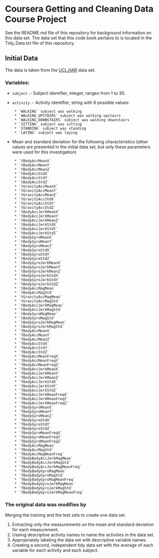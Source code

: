 # Coursera Getting and Cleaning Data Course Project

See the README.md file of this repository for background information on this data set.
The data set that this code book pertains to is located in the Tidy_Data.txt file of this repository.

## Initial Data

The data is taken from the [UCI_HAR](https://www.coursera.org/learn/data-cleaning?specialization=data-science-foundations-r) data set. 

### Variables:

* `subject` .- Subject identifier, integer, ranges from 1 to 30.
* `activity` .- Activity identifier, string with 6 possible values:

       * `WALKING` subject was walking
       * `WALKING_UPSTAIRS` subject was walking upstairs
       * `WALKING_DOWNSTAIRS` subject was walking downstairs
       * `SITTING` subject was sitting
       * `STANDING` subject was standing
       * `LAYING` subject was laying
      
* Mean and standard deviation for the following characteristics (other values are presented in the initial data set, but only these parameters were used for this investigation)

       * `tBodyAccMeanX`
       * `tBodyAccMeanY`
       * `tBodyAccMeanZ`
       * `tBodyAccStdX`
       * `tBodyAccStdY`
       * `tBodyAccStdZ`
       * `tGravityAccMeanX`
       * `tGravityAccMeanY`
       * `tGravityAccMeanZ`
       * `tGravityAccStdX`
       * `tGravityAccStdY`
       * `tGravityAccStdZ`
       * `tBodyAccJerkMeanX`
       * `tBodyAccJerkMeanY`
       * `tBodyAccJerkMeanZ`
       * `tBodyAccJerkStdX`
       * `tBodyAccJerkStdY`
       * `tBodyAccJerkStdZ`
       * `tBodyGyroMeanX`
       * `tBodyGyroMeanY`
       * `tBodyGyroMeanZ`
       * `tBodyGyroStdX`
       * `tBodyGyroStdY`
       * `tBodyGyroStdZ`
       * `tBodyGyroJerkMeanX`
       * `tBodyGyroJerkMeanY`
       * `tBodyGyroJerkMeanZ`
       * `tBodyGyroJerkStdX`
       * `tBodyGyroJerkStdY`
       * `tBodyGyroJerkStdZ`
       * `tBodyAccMagMean`
       * `tBodyAccMagStd`
       * `tGravityAccMagMean`
       * `tGravityAccMagStd`
       * `tBodyAccJerkMagMean`
       * `tBodyAccJerkMagStd`
       * `tBodyGyroMagMean`
       * `tBodyGyroMagStd`
       * `tBodyGyroJerkMagMean`
       * `tBodyGyroJerkMagStd`
       * `fBodyAccMeanX`
       * `fBodyAccMeanY`
       * `fBodyAccMeanZ`
       * `fBodyAccStdX`
       * `fBodyAccStdY`
       * `fBodyAccStdZ`
       * `fBodyAccMeanFreqX`
       * `fBodyAccMeanFreqY`
       * `fBodyAccMeanFreqZ`
       * `fBodyAccJerkMeanX`
       * `fBodyAccJerkMeanY`
       * `fBodyAccJerkMeanZ`
       * `fBodyAccJerkStdX`
       * `fBodyAccJerkStdY`
       * `fBodyAccJerkStdZ`
       * `fBodyAccJerkMeanFreqX`
       * `fBodyAccJerkMeanFreqY`
       * `fBodyAccJerkMeanFreqZ`
       * `fBodyGyroMeanX`
       * `fBodyGyroMeanY`
       * `fBodyGyroMeanZ`
       * `fBodyGyroStdX`
       * `fBodyGyroStdY`
       * `fBodyGyroStdZ`
       * `fBodyGyroMeanFreqX`
       * `fBodyGyroMeanFreqY`
       * `fBodyGyroMeanFreqZ`
       * `fBodyAccMagMean`
       * `fBodyAccMagStd`
       * `fBodyAccMagMeanFreq`
       * `fBodyBodyAccJerkMagMean`
       * `fBodyBodyAccJerkMagStd`
       * `fBodyBodyAccJerkMagMeanFreq`
       * `fBodyBodyGyroMagMean`
       * `fBodyBodyGyroMagStd`
       * `fBodyBodyGyroMagMeanFreq`
       * `fBodyBodyGyroJerkMagMean`
       * `fBodyBodyGyroJerkMagStd`
       * `fBodyBodyGyroJerkMagMeanFreq`

### The original data was modifies by

Merging the training and the test sets to create one data set.

1. Extracting only the measurements on the mean and standard deviation for each measurement.
2. Useing descriptive activity names to name the activities in the data set.
3. Appropriately labeling the data set with descriptive variable names.
4. Creating a second, independent tidy data set with the average of each variable for each activity and each subject.

